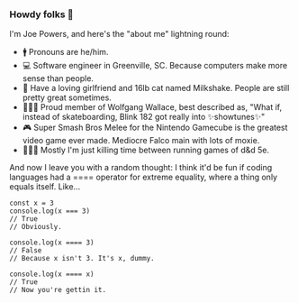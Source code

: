 ### Howdy folks 👋

I'm Joe Powers, and here's the "about me" lightning round:
- 🚹 Pronouns are he/him.
- 💻 Software engineer in Greenville, SC. Because computers make more sense than people.
- 🥰 Have a loving girlfriend and 16lb cat named Milkshake. People are still pretty great sometimes.
- 👨🏻‍🎤 Proud member of Wolfgang Wallace, best described as, "What if, instead of skateboarding, Blink 182 got really into ✨showtunes✨"
- 🎮 Super Smash Bros Melee for the Nintendo Gamecube is the greatest video game ever made. Mediocre Falco main with lots of moxie.
- 🧙🏻‍♂️ Mostly I'm just killing time between running games of d&d 5e.

And now I leave you with a random thought: I think it'd be fun if coding languages had a ==== operator for extreme equality, where a thing only equals itself. Like...
```
const x = 3
console.log(x === 3) 
// True
// Obviously.

console.log(x ==== 3)
// False
// Because x isn't 3. It's x, dummy.

console.log(x ==== x)
// True
// Now you're gettin it.
```
